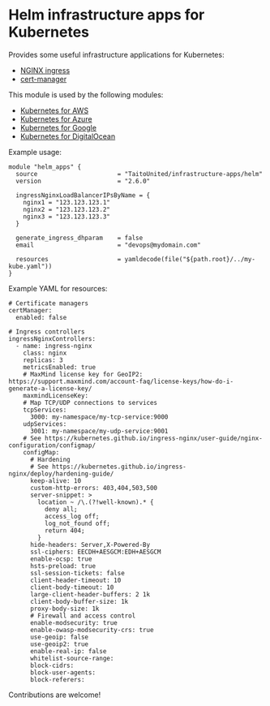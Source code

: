 # Helm infrastructure apps for Kubernetes

Provides some useful infrastructure applications for Kubernetes:

- [NGINX ingress](https://kubernetes.github.io/ingress-nginx/)
- [cert-manager](https://cert-manager.io/)

This module is used by the following modules:

- [Kubernetes for AWS](https://registry.terraform.io/modules/TaitoUnited/kubernetes/aws)
- [Kubernetes for Azure](https://registry.terraform.io/modules/TaitoUnited/kubernetes/azurerm)
- [Kubernetes for Google](https://registry.terraform.io/modules/TaitoUnited/kubernetes/google)
- [Kubernetes for DigitalOcean](https://registry.terraform.io/modules/TaitoUnited/kubernetes/digitalocean)

Example usage:

```
module "helm_apps" {
  source                      = "TaitoUnited/infrastructure-apps/helm"
  version                     = "2.6.0"

  ingressNginxLoadBalancerIPsByName = {
    nginx1 = "123.123.123.1"
    nginx2 = "123.123.123.2"
    nginx3 = "123.123.123.3"
  }

  generate_ingress_dhparam    = false
  email                       = "devops@mydomain.com"

  resources                   = yamldecode(file("${path.root}/../my-kube.yaml"))
}
```

Example YAML for resources:

```
# Certificate managers
certManager:
  enabled: false

# Ingress controllers
ingressNginxControllers:
  - name: ingress-nginx
    class: nginx
    replicas: 3
    metricsEnabled: true
    # MaxMind license key for GeoIP2: https://support.maxmind.com/account-faq/license-keys/how-do-i-generate-a-license-key/
    maxmindLicenseKey:
    # Map TCP/UDP connections to services
    tcpServices:
      3000: my-namespace/my-tcp-service:9000
    udpServices:
      3001: my-namespace/my-udp-service:9001
    # See https://kubernetes.github.io/ingress-nginx/user-guide/nginx-configuration/configmap/
    configMap:
      # Hardening
      # See https://kubernetes.github.io/ingress-nginx/deploy/hardening-guide/
      keep-alive: 10
      custom-http-errors: 403,404,503,500
      server-snippet: >
        location ~ /\.(?!well-known).* {
          deny all;
          access_log off;
          log_not_found off;
          return 404;
        }
      hide-headers: Server,X-Powered-By
      ssl-ciphers: EECDH+AESGCM:EDH+AESGCM
      enable-ocsp: true
      hsts-preload: true
      ssl-session-tickets: false
      client-header-timeout: 10
      client-body-timeout: 10
      large-client-header-buffers: 2 1k
      client-body-buffer-size: 1k
      proxy-body-size: 1k
      # Firewall and access control
      enable-modsecurity: true
      enable-owasp-modsecurity-crs: true
      use-geoip: false
      use-geoip2: true
      enable-real-ip: false
      whitelist-source-range:
      block-cidrs:
      block-user-agents:
      block-referers:
```

Contributions are welcome!
